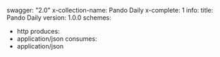 swagger: "2.0"
x-collection-name: Pando Daily
x-complete: 1
info:
  title: Pando Daily
  version: 1.0.0
schemes:
- http
produces:
- application/json
consumes:
- application/json